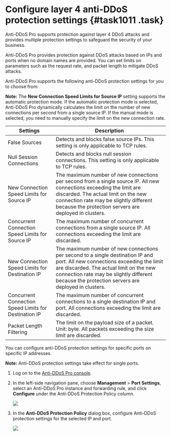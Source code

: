 # Configure layer 4 anti-DDoS protection settings {#task1011 .task}

Anti-DDoS Pro supports protection against layer 4 DDoS attacks and provides multiple protection settings to safeguard the security of your business.

Anti-DDoS Pro provides protection against DDoS attacks based on IPs and ports when no domain names are provided. You can set limits on parameters such as the request rate, and packet length to mitigate DDoS attacks.

Anti-DDoS Pro supports the following anti-DDoS protection settings for you to choose from:

**Note:** The **New Connection Speed Limits for Source IP** setting supports the automatic protection mode. If the automatic protection mode is selected, Anti-DDoS Pro dynamically calculates the limit on the number of new connections per second from a single source IP. If the manual mode is selected, you need to manually specify the limit on the new connection rate.

|Settings|Description|
|--------|-----------|
|False Sources|Detects and blocks false source IPs. This setting is only applicable to TCP rules.|
|Null Session Connections|Detects and blocks null session connections. This setting is only applicable to TCP rules.|
|New Connection Speed Limits for Source IP|The maximum number of new connections per second from a single source IP. All new connections exceeding the limit are discarded. The actual limit on the new connection rate may be slightly different because the protection servers are deployed in clusters.|
|Concurrent Connection Speed Limits for Source IP|The maximum number of concurrent connections from a single source IP. All connections exceeding the limit are discarded.|
|New Connection Speed Limits for Destination IP|The maximum number of new connections per second to a single destination IP and port. All new connections exceeding the limit are discarded. The actual limit on the new connection rate may be slightly different because the protection servers are deployed in clusters.|
|Concurrent Connection Speed Limits for Destination IP|The maximum number of concurrent connections to a single destination IP and port. All connections exceeding the limit are discarded.|
|Packet Length Filtering|The limit on the payload size of a packet. Unit: byte. All packets exceeding the size limit are discarded.|

You can configure anti-DDoS protection settings for specific ports on specific IP addresses.

**Note:** Anti-DDoS protection settings take effect for single ports.

1.  Log on to the [Anti-DDoS Pro console](https://yundunnext.console.aliyun.com/?p=ddoscoo#/report). 
2.  In the left-side navigation pane, choose **Management** \> **Port Settings**, select an Anti-DDoS Pro instance and forwarding rule, and click **Configure** under the Anti-DDoS Protection Policy column. 

    ![](http://static-aliyun-doc.oss-cn-hangzhou.aliyuncs.com/assets/img/79689/155411455636886_en-US.png)

3.  In the **Anti-DDoS Protection Policy** dialog box, configure Anti-DDoS protection settings for the selected IP and port. 

    ![](http://static-aliyun-doc.oss-cn-hangzhou.aliyuncs.com/assets/img/79689/155411455636891_en-US.png)


